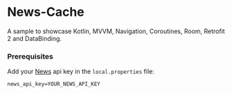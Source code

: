 # News-Cache
A sample to showcase Kotlin, MVVM, Navigation, Coroutines, Room, Retrofit 2 and DataBinding.

### Prerequisites

Add your [News](https://newsapi.org/) api key in the `local.properties` file:
```
news_api_key=YOUR_NEWS_API_KEY
```

